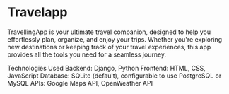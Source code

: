 # Travelapp
TravellingApp is your ultimate travel companion, designed to help you effortlessly plan, organize, and enjoy your trips. Whether you're exploring new destinations or keeping track of your travel experiences, this app provides all the tools you need for a seamless journey.

Technologies Used
Backend: Django, Python
Frontend: HTML, CSS, JavaScript
Database: SQLite (default), configurable to use PostgreSQL or MySQL
APIs: Google Maps API, OpenWeather API
